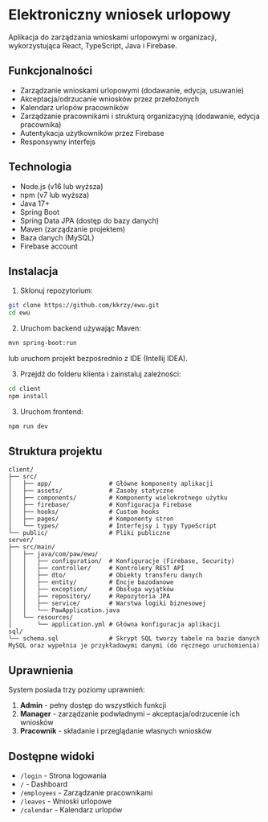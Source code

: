 # Elektroniczny wniosek urlopowy

Aplikacja do zarządzania wnioskami urlopowymi w organizacji, wykorzystująca React, TypeScript, Java i Firebase.

## Funkcjonalności

- Zarządzanie wnioskami urlopowymi (dodawanie, edycja, usuwanie)
- Akceptacja/odrzucanie wniosków przez przełożonych
- Kalendarz urlopów pracowników
- Zarządzanie pracownikami i strukturą organizacyjną (dodawanie, edycja pracownika)
- Autentykacja użytkowników przez Firebase
- Responsywny interfejs

## Technologia

- Node.js (v16 lub wyższa)
- npm (v7 lub wyższa)
- Java 17+
- Spring Boot
- Spring Data JPA (dostęp do bazy danych)
- Maven (zarządzanie projektem)
- Baza danych (MySQL)
- Firebase account

## Instalacja

1. Sklonuj repozytorium:
```bash
git clone https://github.com/kkrzy/ewu.git
cd ewu
```

2. Uruchom backend używając Maven:
```bash
mvn spring-boot:run
```
lub uruchom projekt bezpośrednio z IDE (Intellij IDEA).

3. Przejdź do folderu klienta i zainstaluj zależności:
```bash
cd client
npm install
```

3. Uruchom frontend:
```bash
npm run dev
```

## Struktura projektu

```
client/
├── src/
│   ├── app/                # Główne komponenty aplikacji
│   ├── assets/             # Zasoby statyczne
│   ├── components/         # Komponenty wielokrotnego użytku
│   ├── firebase/           # Konfiguracja Firebase
│   ├── hooks/              # Custom hooks
│   ├── pages/              # Komponenty stron
│   └── types/              # Interfejsy i typy TypeScript
└── public/                 # Pliki publiczne
server/
├── src/main/
│   ├── java/com/paw/ewu/
│   │   ├── configuration/  # Konfiguracje (Firebase, Security)
│   │   ├── controller/     # Kontrolery REST API
│   │   ├── dto/            # Obiekty transferu danych
│   │   ├── entity/         # Encje bazodanowe
│   │   ├── exception/      # Obsługa wyjątków
│   │   ├── repository/     # Repozytoria JPA
│   │   ├── service/        # Warstwa logiki biznesowej
│   │   └── PawApplication.java
│   └── resources/
│       └── application.yml # Główna konfiguracja aplikacji
sql/
└── schema.sql              # Skrypt SQL tworzy tabele na bazie danych MySQL oraz wypełnia je przykładowymi danymi (do ręcznego uruchomienia)
```

## Uprawnienia

System posiada trzy poziomy uprawnień:
1. **Admin** - pełny dostęp do wszystkich funkcji
2. **Manager** - zarządzanie podwładnymi – akceptacja/odrzucenie ich wniosków
3. **Pracownik** - składanie i przeglądanie własnych wniosków

## Dostępne widoki

- `/login` - Strona logowania
- `/` - Dashboard
- `/employees` - Zarządzanie pracownikami
- `/leaves` - Wnioski urlopowe
- `/calendar` - Kalendarz urlopów
